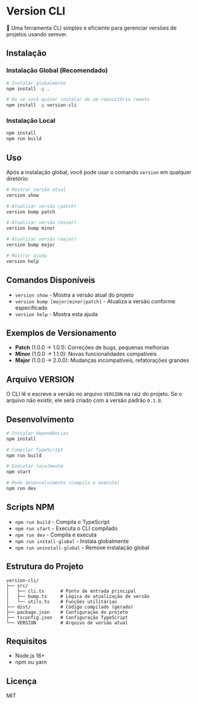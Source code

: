 # Version CLI

🚀 Uma ferramenta CLI simples e eficiente para gerenciar versões de projetos usando semver.

## Instalação

### Instalação Global (Recomendado)
```bash
# Instalar globalmente
npm install -g .

# Ou se você quiser instalar de um repositório remoto
npm install -g version-cli
```

### Instalação Local
```bash
npm install
npm run build
```

## Uso

Após a instalação global, você pode usar o comando `version` em qualquer diretório:

```bash
# Mostrar versão atual
version show

# Atualizar versão (patch)
version bump patch

# Atualizar versão (minor)
version bump minor

# Atualizar versão (major)
version bump major

# Mostrar ajuda
version help
```

## Comandos Disponíveis

- `version show` - Mostra a versão atual do projeto
- `version bump [major|minor|patch]` - Atualiza a versão conforme especificado
- `version help` - Mostra esta ajuda

## Exemplos de Versionamento

- **Patch** (1.0.0 → 1.0.1): Correções de bugs, pequenas melhorias
- **Minor** (1.0.0 → 1.1.0): Novas funcionalidades compatíveis
- **Major** (1.0.0 → 2.0.0): Mudanças incompatíveis, refatorações grandes

## Arquivo VERSION

O CLI lê e escreve a versão no arquivo `VERSION` na raiz do projeto. Se o arquivo não existir, ele será criado com a versão padrão `0.1.0`.

## Desenvolvimento

```bash
# Instalar dependências
npm install

# Compilar TypeScript
npm run build

# Executar localmente
npm start

# Modo desenvolvimento (compila e executa)
npm run dev
```

## Scripts NPM

- `npm run build` - Compila o TypeScript
- `npm run start` - Executa o CLI compilado
- `npm run dev` - Compila e executa
- `npm run install-global` - Instala globalmente
- `npm run uninstall-global` - Remove instalação global

## Estrutura do Projeto

```
version-cli/
├── src/
│   ├── cli.ts      # Ponto de entrada principal
│   ├── bump.ts     # Lógica de atualização de versão
│   └── utils.ts    # Funções utilitárias
├── dist/           # Código compilado (gerado)
├── package.json    # Configuração do projeto
├── tsconfig.json   # Configuração TypeScript
└── VERSION         # Arquivo de versão atual
```

## Requisitos

- Node.js 16+
- npm ou yarn

## Licença

MIT


